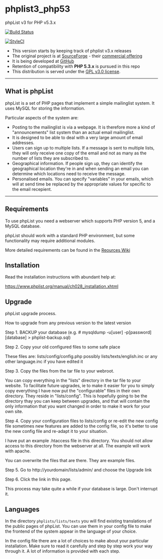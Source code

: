 # phplist3_php53
phpList v3 for PHP v5.3.x

[![Build Status](https://travis-ci.org/phpList/phplist3.svg?branch=master)](https://travis-ci.org/phpList/phplist3)

[![StyleCI](https://styleci.io/repos/32042787/shield)](https://styleci.io/repos/32042787)

* This version starts by keeping track of phplist v3.x releases
* The original project is at [SourceForge](https://sourceforge.net/projects/phplist/) - their [commercial offering](http://www.phplist.com)
* It is being developed at [GitHub](https://github.com/phpList/phplist3)
* Retention of compatibility with **PHP 5.3.x** is pursued in this repo
* This distribution is served under the [GPL v3.0 license](https://www.gnu.org/licenses/gpl-3.0-standalone.html).

---

## What is phpList

phpList is a set of PHP pages that implement a simple mailinglist system. It uses MySQL for storing the information.

Particular aspects of the system are:

* Posting to the mailinglist is via a webpage. It is therefore more a kind of "announcements" list system than an actual email mailinglist.
* It is designed to be able to deal with a very large amount of email addresses.
* Users can sign up to multiple lists. If a message is sent to multiple lists, they will only receive one copy of the email and not as many as the number of lists they are subscribed to.
* Geographical information. If people sign up, they can identify the geographical location they're in and when sending an email you can determine which locations need to receive the message.
* Personalised emails. You can specify "variables" in your emails, which will at send time be replaced by the appropriate values for specific to the email recepient.

---

## Requirements
To use phpList you need a webserver which supports PHP version 5, and a MySQL database.

phpList should work with a standard PHP environment, but some functionality may require additional modules. 

More detailed requirements can be found in the [Reources Wiki](https://resources.phplist.com/system)

## Installation
Read the installation instructions with abundant help at: 

https://www.phplist.org/manual/ch028_installation.xhtml

## Upgrade

phpList upgrade process.

How to upgrade from any previous version to the latest version

Step 1. BACKUP your database
(e.g. # mysqldump -u[user] -p[password] [database] > phplist-backup.sql)

Step 2. Copy your old configured files to some safe place

These files are:
	lists/config/config.php
        possibly lists/texts/english.inc or any other language.inc if you have edited it

Step 3. Copy the files from the tar file to your webroot.

You can copy everything in the "lists" directory in the tar file to your website.
To facilitate future upgrades, ie to make it easier for you to simply copy
everything I have now put the "configurable" files in their own directory. They
reside in "lists/config". This is hopefully going to be the directory thay you can
keep between upgrades, and that will contain the only information that you want
changed in order to make it work for your own site.

Step 4. Copy your configuration files to lists/config or re-edit the new config file
sometimes new features are added to the config file, so it's better to use
the new config file and re-adapt it to your situation.

I have put an example .htaccess file in this directory. You should not allow
access to this directory from the webserver at all. The example will work with
apache.

You can overwrite the files that are there. They are example files.

Step 5. Go to http://yourdomain/lists/admin/ and choose the Upgrade link

Step 6. Click the link in this page.

This process may take quite a while if your database is large. Don't interrupt it.

## Languages
In the directory `phplists/lists/texts` you will find existing translations of the public
pages of phpList. You can use them in your config file to make the frontend of the system
appear in the language of your choice.

In the config file there are a lot of choices to make about your particular
installation. Make sure to read it carefully and step by step work your way through
it. A lot of information is provided with each step.
